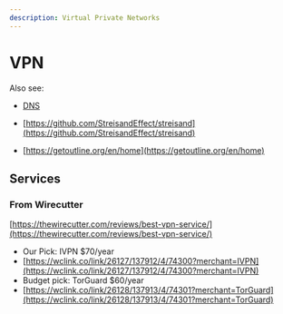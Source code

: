 ```yaml
---
description: Virtual Private Networks
---
```


# VPN

Also see:

* [DNS](dns.md)



* [https://github.com/StreisandEffect/streisand](https://github.com/StreisandEffect/streisand)
* [https://getoutline.org/en/home](https://getoutline.org/en/home)

## Services

### From Wirecutter

[https://thewirecutter.com/reviews/best-vpn-service/](https://thewirecutter.com/reviews/best-vpn-service/)

* Our Pick: IVPN $70/year
* [https://wclink.co/link/26127/137912/4/74300?merchant=IVPN](https://wclink.co/link/26127/137912/4/74300?merchant=IVPN)
* Budget pick: TorGuard $60/year
* [https://wclink.co/link/26128/137913/4/74301?merchant=TorGuard](https://wclink.co/link/26128/137913/4/74301?merchant=TorGuard)

